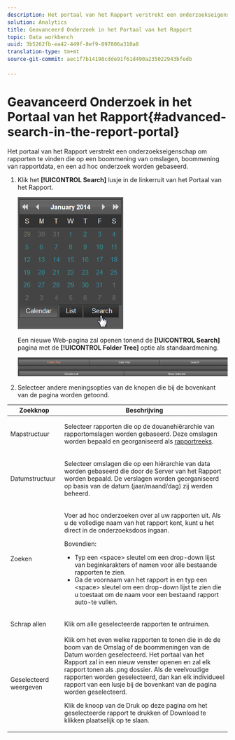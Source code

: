 ```yaml
---
description: Het portaal van het Rapport verstrekt een onderzoekseigenschap om rapporten te vinden die op een boommening van omslagen, boommening van rapportdata, en een ad hoc onderzoek worden gebaseerd.
solution: Analytics
title: Geavanceerd Onderzoek in het Portaal van het Rapport
topic: Data workbench
uuid: 3b5262fb-ea42-449f-8ef9-897806a310a8
translation-type: tm+mt
source-git-commit: aec1f7b14198cdde91f61d490a235022943bfedb

---
```



# Geavanceerd Onderzoek in het Portaal van het Rapport{#advanced-search-in-the-report-portal}

Het portaal van het Rapport verstrekt een onderzoekseigenschap om rapporten te vinden die op een boommening van omslagen, boommening van rapportdata, en een ad hoc onderzoek worden gebaseerd.

1. Klik het **[!UICONTROL Search]** lusje in de linkerruit van het Portaal van het Rapport.

   ![](assets/report_portal_search_button.png)

   Een nieuwe Web-pagina zal openen tonend de **[!UICONTROL Search]** pagina met de **[!UICONTROL Folder Tree]** optie als standaardmening.

   ![](assets/report_portal_search_headers.png)

1. Selecteer andere meningsopties van de knopen die bij de bovenkant van de pagina worden getoond.

<table id="table_02610040A3284C07B62A6E70C0421573"> 
 <thead> 
  <tr> 
   <th colname="col1" class="entry"> Zoekknop </th> 
   <th colname="col2" class="entry"> Beschrijving </th> 
  </tr> 
 </thead>
 <tbody> 
  <tr> 
   <td colname="col1"> <p>Mapstructuur </p> </td> 
   <td colname="col2"> <p>Selecteer rapporten die op de douanehiërarchie van rapportomslagen worden gebaseerd. Deze omslagen worden bepaald en georganiseerd als <a href="../../home/c-rpt-oview/c-work-rpt-sets/c-work-rpt-sets.md#concept-a5f078668e1245e684cb2a778c8803d5"> rapportreeks</a>. </p> </td> 
  </tr> 
  <tr> 
   <td colname="col1"> <p>Datumstructuur </p> </td> 
   <td colname="col2"> <p>Selecteer omslagen die op een hiërarchie van data worden gebaseerd die door de Server van het Rapport worden bepaald. De verslagen worden georganiseerd op basis van de datum (jaar/maand/dag) zij werden beheerd. </p> </td> 
  </tr> 
  <tr> 
   <td colname="col1"> <p>Zoeken </p> </td> 
   <td colname="col2"> <p>Voer ad hoc onderzoeken over al uw rapporten uit. Als u de volledige naam van het rapport kent, kunt u het direct in de onderzoeksdoos ingaan. </p> <p>Bovendien: </p> 
    <ul id="ul_EAE30AAA865942078D0C6C0AE527C07C"> 
     <li id="li_F5213977442F4B89A62CA6BC315F95BE">Typ een &lt;space&gt; sleutel om een drop-down lijst van beginkarakters of namen voor alle bestaande rapporten te zien. </li> 
     <li id="li_C28799438777471290B424CAFFCAF810">Ga de voornaam van het rapport in en typ een &lt;space&gt; sleutel om een drop-down lijst te zien die u toestaat om de naam voor een bestaand rapport auto-te vullen. </li> 
    </ul> </td> 
  </tr> 
  <tr> 
   <td colname="col1"> <p>Schrap allen </p> </td> 
   <td colname="col2"> Klik om alle geselecteerde rapporten te ontruimen. </td> 
  </tr> 
  <tr> 
   <td colname="col1"> <p>Geselecteerd weergeven </p> </td> 
   <td colname="col2">Klik om het even welke rapporten te tonen die in de de boom van de Omslag of de boommeningen van de Datum worden geselecteerd. Het portaal van het Rapport zal in een nieuw venster openen en zal elk rapport tonen als .png dossier. Als de veelvoudige rapporten worden geselecteerd, dan kan elk individueel rapport van een lusje bij de bovenkant van de pagina worden geselecteerd. <p>Klik de knoop van de <span class="uicontrol"> Druk</span> op deze pagina om het geselecteerde rapport te drukken of <span class="uicontrol"> Download</span> te klikken plaatselijk op te slaan. </p> </td> 
  </tr> 
 </tbody> 
</table>

